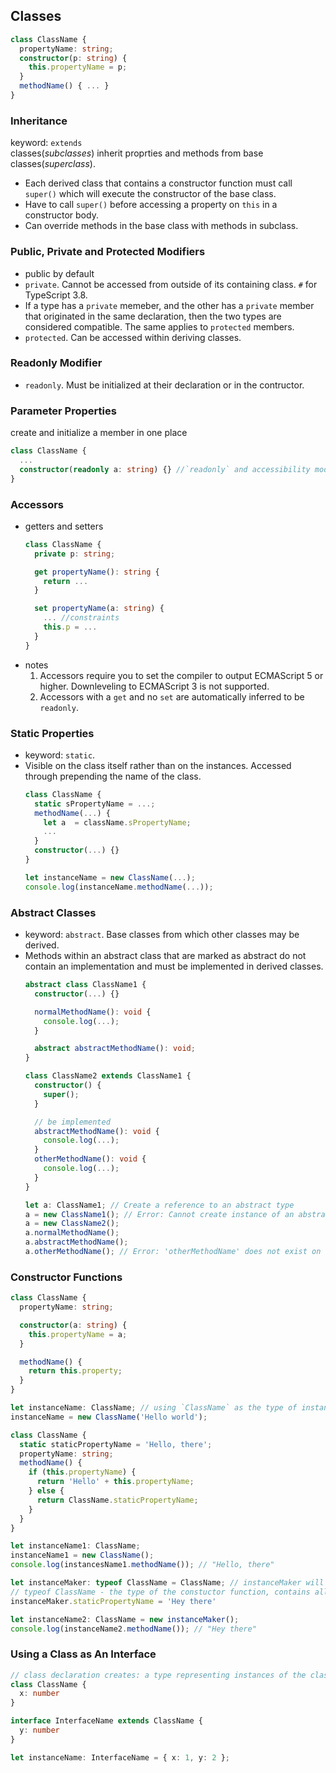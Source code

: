 ## Classes
```typescript
class ClassName {
  propertyName: string;
  constructor(p: string) {
    this.propertyName = p;
  }
  methodName() { ... }
}
```

### Inheritance
keyword: `extends`  
classes(*subclasses*) inherit proprties and methods from base classes(*superclass*).
- Each derived class that contains a constructor function must call `super()` which will execute the constructor of the base class. 
- Have to call `super()` before accessing a property on `this` in a constructor body.
- Can override methods in the base class with methods in subclass.

### Public, Private and Protected Modifiers
- public by default
- `private`. Cannot be accessed from outside of its containing class. `#` for TypeScript 3.8.
- If a type has a `private` memeber, and the other has a `private` member that originated in the same declaration, then the two types are considered compatible. The same applies to `protected` members.
- `protected`. Can be accessed within deriving classes.

### Readonly Modifier
- `readonly`. Must be initialized at their declaration or in the contructor.

### Parameter Properties
create and initialize a member in one place
```typescript
class ClassName {
  ...
  constructor(readonly a: string) {} //`readonly` and accessibility modifier
}
```

### Accessors
- getters and setters
  ```typescript
  class ClassName {
    private p: string;

    get propertyName(): string {
      return ...
    }

    set propertyName(a: string) {
      ... //constraints
      this.p = ...
    }
  }
  ```
- notes
  1. Accessors require you to set the compiler to output ECMAScript 5 or higher. Downleveling to ECMAScript 3 is not supported.
  2. Accessors with a `get` and no `set` are automatically inferred to be `readonly`.

### Static Properties
- keyword: `static`.
- Visible on the class itself rather than on the instances. Accessed through prepending the name of the class.
  ```typescript
  class ClassName {
    static sPropertyName = ...;
    methodName(...) {
      let a  = className.sPropertyName;
      ...
    }
    constructor(...) {}
  }

  let instanceName = new ClassName(...);
  console.log(instanceName.methodName(...));
  ```

### Abstract Classes
- keyword: `abstract`. Base classes from which other classes may be derived.
- Methods within an abstract class that are marked as abstract do not contain an implementation and must be implemented in derived classes.
  ```typescript
  abstract class ClassName1 {
    constructor(...) {}
  
    normalMethodName(): void {
      console.log(...);
    }
  
    abstract abstractMethodName(): void;
  }

  class ClassName2 extends ClassName1 {
    constructor() {
      super();
    }
  
    // be implemented
    abstractMethodName(): void {
      console.log(...);
    }
    otherMethodName(): void {
      console.log(...);
    }
  }

  let a: ClassName1; // Create a reference to an abstract type
  a = new ClassName1(); // Error: Cannot create instance of an abstract class
  a = new ClassName2();
  a.normalMethodName();
  a.abstractMethodName();
  a.otherMethodName(); // Error: 'otherMethodName' does not exist on type 'ClassName1'
  ```

### Constructor Functions
```typescript
class ClassName {
  propertyName: string;

  constructor(a: string) {
    this.propertyName = a;
  }

  methodName() {
    return this.property;
  }
}

let instanceName: ClassName; // using `ClassName` as the type of instances of the class `ClassName`
instanceName = new ClassName('Hello world');
```

```typescript
class ClassName {
  static staticPropertyName = 'Hello, there';
  propertyName: string;
  methodName() {
    if (this.propertyName) {
      return 'Hello' + this.propertyName;
    } else {
      return ClassName.staticPropertyName;
    }
  }
}

let instanceName1: ClassName;
instanceName1 = new ClassName();
console.log(instancesName1.methodName()); // "Hello, there"

let instanceMaker: typeof ClassName = ClassName; // instanceMaker will hold the class itself, or said another way its constructor function
// typeof ClassName - the type of the constuctor function, contains all of the static memebers of `ClassName`
instanceMaker.staticPropertyName = 'Hey there'

let instanceName2: ClassName = new instanceMaker();
console.log(instanceName2.methodName()); // "Hey there"
```

### Using a Class as An Interface
```typescript
// class declaration creates: a type representing instances of the class and a constructor function
class ClassName {
  x: number
}

interface InterfaceName extends ClassName {
  y: number
}

let instanceName: InterfaceName = { x: 1, y: 2 };
```